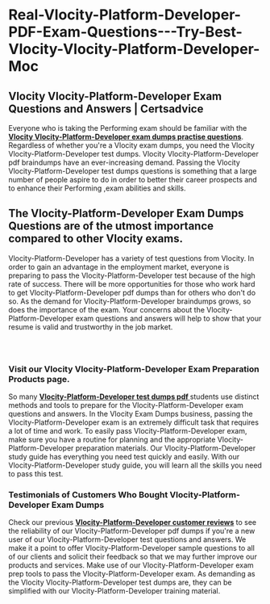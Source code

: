 # Real-Vlocity-Platform-Developer-PDF-Exam-Questions---Try-Best-Vlocity-Vlocity-Platform-Developer-Moc
<h2><strong>Vlocity Vlocity-Platform-Developer Exam Questions and Answers | Certsadvice</strong></h2> <p>Everyone who is taking the Performing exam should be familiar with the <a href="http://www.certsadvice.com/vlocity/vlocity-platform-developer-practice-questions"><strong>Vlocity Vlocity-Platform-Developer exam dumps practise questions</strong></a>. Regardless of whether you&#39;re a Vlocity exam dumps, you need the Vlocity Vlocity-Platform-Developer test dumps. Vlocity Vlocity-Platform-Developer pdf braindumps have an ever-increasing demand. Passing the Vlocity Vlocity-Platform-Developer test dumps questions is something that a large number of people aspire to do in order to better their career prospects and to enhance their Performing ,exam abilities and skills.</p> <h2><strong>The Vlocity-Platform-Developer Exam Dumps Questions are of the utmost importance compared to other Vlocity exams.</strong></h2> <p>Vlocity-Platform-Developer has a variety of test questions from Vlocity. In order to gain an advantage in the employment market, everyone is preparing to pass the Vlocity-Platform-Developer test because of the high rate of success. There will be more opportunities for those who work hard to get Vlocity-Platform-Developer pdf dumps than for others who don&#39;t do so. As the demand for Vlocity-Platform-Developer braindumps grows, so does the importance of the exam. Your concerns about the Vlocity-Platform-Developer exam questions and answers will help to show that your resume is valid and trustworthy in the job market.</p> <p><a href="http://www.certsadvice.com/vlocity/vlocity-platform-developer-practice-questions" style="display: block; padding: 1em 0; text-align: center; "><img alt="" src="https://1.bp.blogspot.com/-RUOr8Wn-CRk/YUYAxC8kcHI/AAAAAAAAAnw/F7BbdI3tw8QDj5z8iX0vQAioQzKiUxduwCLcBGAsYHQ/s0/unnamed.jpg" /></a></p> <h3><strong>Visit our Vlocity Vlocity-Platform-Developer Exam Preparation Products page.</strong></h3> <p>So many <a href="http://www.certsadvice.com/vlocity/vlocity-platform-developer-practice-questions"><strong>Vlocity-Platform-Developer test dumps pdf </strong></a>students use distinct methods and tools to prepare for the Vlocity-Platform-Developer exam questions and answers. In the Vlocity Exam Dumps business, passing the Vlocity-Platform-Developer exam is an extremely difficult task that requires a lot of time and work. To easily pass Vlocity-Platform-Developer exam, make sure you have a routine for planning and the appropriate Vlocity-Platform-Developer preparation materials. Our Vlocity-Platform-Developer study guide has everything you need test quickly and easily. With our Vlocity-Platform-Developer study guide, you will learn all the skills you need to pass this test.</p> <h3><strong>Testimonials of Customers Who Bought Vlocity-Platform-Developer Exam Dumps</strong></h3> <p>Check our previous <a href="http://www.certsadvice.com/vlocity/vlocity-platform-developer-practice-questions"><strong>Vlocity-Platform-Developer customer reviews</strong></a> to see the reliability of our Vlocity-Platform-Developer pdf dumps if you&#39;re a new user of our Vlocity-Platform-Developer test questions and answers. We make it a point to offer Vlocity-Platform-Developer sample questions to all of our clients and solicit their feedback so that we may further improve our products and services. Make use of our Vlocity-Platform-Developer exam prep tools to pass the Vlocity-Platform-Developer exam. As demanding as the Vlocity Vlocity-Platform-Developer test dumps are, they can be simplified with our Vlocity-Platform-Developer training material.</p>
